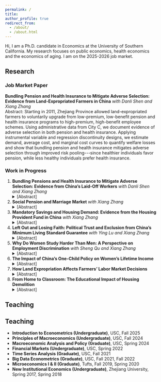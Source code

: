 ```yaml
---
permalink: /
title:
author_profile: true
redirect_from: 
  - /about/
  - /about.html
---
```


Hi, I am a Ph.D. candidate in Economics at the University of Southern California. My research focuses on public economics, health economics and the economics of aging. I am on the 2025-2026 job market.

## <a id="research"></a> Research
### Job Market Paper
**Bundling Pension and Health Insurance to Mitigate Adverse Selection: Evidence from Land-Expropriated Farmers in China** *with Danli Shen and Xiang Zhang*  
Abstract: Starting in 2011, Zhejiang Province allowed land-expropriated farmers to voluntarily upgrade from low-premium, low-benefit pension and health insurance programs to high-premium, high-benefit employee schemes. Using administrative data from City C, we document evidence of adverse selection in both pension and health insurance. Applying instrumental variable and regression discontinuity designs, we estimate demand, average cost, and marginal cost curves to quantify welfare losses and show that bundling pension and health insurance mitigates adverse selection through improved risk pooling---since healthier individuals favor pension, while less healthy individuals prefer health insurance.

### Work in Progress
1. **Bundling Pensions and Health Insurance to Mitigate Adverse Selection: Evidence from China’s Laid-Off Workers** *with Danli Shen and Xiang Zhang* 
   <details style="display:inline;">
   <summary>[Abstract]</summary>
   Many workers laid off during China’s 1997 state-owned enterprise reform are now reaching retirement age. Under the current social insurance system, they can choose among no coverage, enrollment in the resident pension and health programs, or enrollment in the employee pension and health programs. This project examines whether adverse selection arises in this multi-insurance setting and whether bundling pensions and health insurance can mitigate it.
   </details>
2. **Social Pension and Marriage Market** *with Xiang Zhang*
   <details style="display:inline;">
   <summary>[Abstract]</summary>
   We exploit the staggered rollout of the New Rural Pension Scheme (NRPS)---a nationwide program providing modest, unconditional monthly benefits to rural residents aged 60 and above---as a quasi-experiment. By improving women’s long-term financial independence, the NRPS may reduce their reliance on men, making them more willing to exit unsatisfactory marriages or more selective in spouse choice. Using individual-level survey data, we find no significant effect on divorce, likely due to very low baseline rates (around 0.3\%), but we uncover broader marital responses: while the NRPS has little impact on women’s marriage rates, it significantly reduces men’s likelihood of marriage. This asymmetric effect suggests that improved financial security lowers men’s incentives to marry and worsens matching prospects for lower-quality men. 
   </details>
3. **Mandatory Savings and Housing Demand: Evidence from the Housing Provident Fund in China** *with Xiang Zhang*
   <details style="display:inline;">
   <summary>[Abstract]</summary>
   We examine the impact of the Housing Provident Fund (HPF)---a mandatory savings program that provides subsidized mortgage loans---on household housing demand. Despite its goal of promoting homeownership, participation remains uneven, with only about 40\% of employees contributing, and local governments relying on informal administrative pressure rather than formal mandates to expand coverage. Using administrative data from a Chinese county between 2017 and 2022, I exploit quasi-experimental variation in HPF adoption by focusing on existing firms that joined the program in different years in response to government campaigns. Firms enrolling in adjacent years face similar policy environments and employee composition but differ in their workers’ exposure to the HPF, allowing for a clean identification of what I term the “HPF elasticity of housing demand”---the responsiveness of home purchases to institutional access to subsidized housing finance.
   </details>
4. **Left Out and Losing Faith: Political Trust and Exclusion from China’s Minimum Living Standard Guarantee** *with Ying Lu and Xiang Zhang*
   <details style="display:inline;">
   <summary>[Abstract]</summary>
   We examine how exclusion from the Dibao program—the country’s primary means-tested cash transfer—affects trust in government. Under Dibao, households with income below the official threshold are entitled to transfers that fill the gap between their income and the minimum standard. Using nationally representative household survey data, we implement a regression discontinuity design to compare political trust among households near the eligibility cutoff, distinguishing between those wrongly excluded, wrongly included, and correctly classified. We then examine downstream effects, asking whether reduced trust in local government lowers participation in other voluntary social insurance programs, such as the New Rural Pension Scheme and the New Cooperative Medical Scheme. 
   </details>
5. **Why Do Women Study Harder Than Men: A Perspective on Employment Discrimination** *with Sheng Qu and Xiang Zhang*
   <details style="display:inline;">
   <summary>[Abstract]</summary>
   We examine whether women exert greater academic effort in college in anticipation of gender discrimination in the labor market. To test this hypothesis, we exploit the relaxation of China’s one-child policy as an exogenous shock to gender-specific employment expectations. The shift from one- to a two-child policy likely heightened employers’ concerns about women’s career interruptions, thereby increasing discrimination. We construct a shift-share instrumental variable for regional gender discrimination, where the shift is the national policy change and the share is the pre-policy local fertility rate and female employment composition. Linking this instrument to individual-level college academic records, we estimate how anticipated discrimination shapes women’s educational effort. 
   </details>
6. **The Impact of China’s One-Child Policy on Women’s Lifetime Income**
   <details style="display:inline;">
   <summary>[Abstract]</summary>
   We exploit the introduction of the one-child policy to examine how it postponed women’s age at first birth and, in turn, affected their lifetime income through the permanent wage drop commonly referred to as the child penalty. 
   </details>
7. **How Land Expropriation Affects Farmers’ Labor Market Decisions**
   <details style="display:inline;">
   <summary>[Abstract]</summary>
   I use nationally representative panel data to examine how expropriation shapes rural labor markets. Because land takings are determined by the government at the village level, they are exogenous to individual characteristics. Comparing individuals before and after expropriation with non-expropriated peers in the same village, I find that expropriation significantly reduces agricultural employment but has little effect on non-agricultural work. This reflects the fact that older individuals, who dominate agricultural activities, are less likely to transition into other sectors. 
   </details>
8. **From Home to Classroom: The Educational Impact of Housing Demolition**
   <details style="display:inline;">
   <summary>[Abstract]</summary>
   I study the causal effect of migration on children’s education using large-scale urban demolitions as an exogenous shock to household location. Exploiting variation in the timing and geographic targeting of demolitions as an instrument for migration, I compare displaced children with peers in nearby unaffected neighborhoods, thereby isolating the impact of involuntary migration from confounding factors. 
   </details>



## <a id="teaching"></a> Teaching
## Teaching
<ul class="teaching-list">
  <li><strong>Introduction to Econometrics (Undergraduate)</strong>, USC, Fall 2025
  <li><strong>Principles of Macroeconomics (Undergraduate)</strong>, USC, Fall 2024
  <li><strong>Macroeconomic Analysis and Policy (Graduate)</strong>, USC, Spring 2024
  <li><strong>Financial Markets (Undergraduate)</strong>, USC, Spring 2022
  <li><strong>Time Series Analysis (Graduate)</strong>, USC, Fall 2021
  <li><strong>Big Data Econometrics (Graduate)</strong>, USC, Fall 2021, Fall 2022
  <li><strong>Microeconomics I &amp; II (Graduate)</strong>, Tufts, Fall 2019, Spring 2020
  <li><strong>New Institutional Economics (Undergraduate)</strong>, Zhejiang University, Spring 2017, Spring 2018
</ul>
